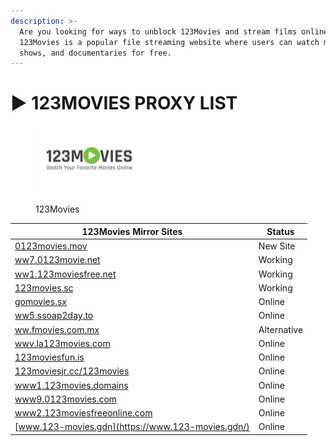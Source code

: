```yaml
---
description: >-
  Are you looking for ways to unblock 123Movies and stream films online?
  123Movies is a popular file streaming website where users can watch movies, TV
  shows, and documentaries for free.
---
```


# ▶ 123MOVIES PROXY LIST

<figure><img src="../.gitbook/assets/123Movies.jpg" alt="" width="175"><figcaption><p>123Movies</p></figcaption></figure>

| **123Movies Mirror Sites**                                            | **Status**  |
| --------------------------------------------------------------------- | ----------- |
| [0123movies.mov](https://0123movies.mov/)                             | New Site    |
| [ww7.0123movie.net](https://ww7.0123movie.net/home.html)              | Working     |
| [ww1.123moviesfree.net](https://ww1.123moviesfree.net/)               | Working     |
| [123movies.sc](https://123movies.sc/)                                 | Working     |
| [gomovies.sx](https://gomovies.sx/)                                   | Online      |
| [ww5.ssoap2day.to](https://ww5.ssoap2day.to/home)                     | Online      |
| [ww.fmovies.com.mx](https://ww.fmovies.com.mx/)                       | Alternative |
| [wwv.la123movies.com](https://wwv.la123movies.com/home/)              | Online      |
| [123moviesfun.is](https://123moviesfun.is/)                           | Online      |
| [123moviesjr.cc/123movies](https://123moviesjr.cc/123movies)          | Online      |
| [www1.123movies.domains](https://www1.123movies.domains/123movies)    | Online      |
| [www9.0123movies.com](https://www9.0123movies.com/home.html)          | Online      |
| [www2.123moviesfreeonline.com](https://www2.123moviesfreeonline.com/) | Online      |
| [www.123-movies.gdn](https://www.123-movies.gdn/)                     | Online      |

